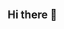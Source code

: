 ## Hi there 👋

<!--
**ankitarao12/ankitarao12** is a ✨ _special_ ✨ repository because its `README.md` (this file) appears on your GitHub profile.

Here are some ideas to get you started:

- 🔭 I’m currently on 2nd year undergrad pursuibg bachelor's in computer science
- 🌱 I’m currently learning data structures and algorithm and NodeJs,animations
something new every day
- 💬 Ask me about data science ,i am happy to help:)
- 📫 How to reach me: raoankita297@gmail.com
- 😄 Pronouns: she/her
- ⚡ Fun fact:i love reading books and  write poetry

--